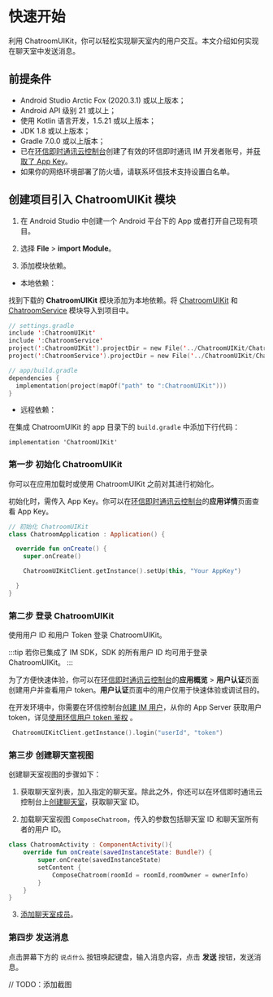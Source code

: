 # 快速开始

利用 ChatroomUIKit，你可以轻松实现聊天室内的用户交互。本文介绍如何实现在聊天室中发送消息。

## 前提条件

- Android Studio Arctic Fox (2020.3.1) 或以上版本；
- Android API 级别 21 或以上；
- 使用 Kotlin 语言开发，1.5.21 或以上版本；
- JDK 1.8 或以上版本；
- Gradle 7.0.0 或以上版本；
- 已在[环信即时通讯云控制台](https://console.easemob.com/user/login)创建了有效的环信即时通讯 IM 开发者账号，并[获取了 App Key](/product/enable_and_configure_IM.html#获取环信即时通讯-im-的信息)。
- 如果你的网络环境部署了防火墙，请联系环信技术支持设置白名单。

## 创建项目引入 ChatroomUIKit 模块

1. 在 Android Studio 中创建一个 Android 平台下的 App 或者打开自己现有项目。

2. 选择 **File** > **import Module**。

3. 添加模块依赖。

- 本地依赖：

找到下载的 **ChatroomUIKit** 模块添加为本地依赖。将 [ChatroomUIKit](https://github.com/easemob/UIKit_Chatroom_android/tree/dev/ChatroomUIKit) 和 [ChatroomService](https://github.com/easemob/UIKit_Chatroom_android/tree/dev/ChatroomService) 模块导入到项目中。

```kotlin
// settings.gradle
include ':ChatroomUIKit'
include ':ChatroomService'
project(':ChatroomUIKit').projectDir = new File('../ChatroomUIKit/ChatroomUIKit')
project(':ChatroomService').projectDir = new File('../ChatroomUIKit/ChatroomService')

// app/build.gradle
dependencies {
  implementation(project(mapOf("path" to ":ChatroomUIKit")))
}
```

- 远程依赖：

在集成 ChatroomUIKit 的 app 目录下的 `build.gradle` 中添加下行代码：

```
implementation 'ChatroomUIKit'
```

### 第一步 初始化 ChatroomUIKit

你可以在应用加载时或使用 ChatroomUIKit 之前对其进行初始化。

初始化时，需传入 App Key。你可以在[环信即时通讯云控制台](https://console.easemob.com/user/login)的**应用详情**页面查看 App Key。

```kotlin
// 初始化 ChatroomUIKit   
class ChatroomApplication : Application() {

  override fun onCreate() {
    super.onCreate()

    ChatroomUIKitClient.getInstance().setUp(this, "Your AppKey")

  }
}
```

### 第二步 登录 ChatroomUIKit

使用用户 ID 和用户 Token 登录 ChatroomUIKit。

:::tip
若你已集成了 IM SDK，SDK 的所有用户 ID 均可用于登录 ChatroomUIKit。
:::

为了方便快速体验，你可以在[环信即时通讯云控制台](https://console.easemob.com/user/login)的**应用概览** > **用户认证**页面创建用户并查看用户 token。**用户认证**页面中的用户仅用于快速体验或调试目的。

在开发环境中，你需要在环信控制台[创建 IM 用户](/product/enable_and_configure_IM.html#创建-im-用户)，从你的 App Server 获取用户 token，详见[使用环信用户 token 鉴权](/product/easemob_user_token.html) 。


```kotlin  
 ChatroomUIKitClient.getInstance().login("userId", "token")
```

### 第三步 创建聊天室视图

创建聊天室视图的步骤如下：

1. 获取聊天室列表，加入指定的聊天室。除此之外，你还可以在环信即时通讯云控制台上[创建聊天室](/product/enable_and_configure_IM.html#创建聊天室)，获取聊天室 ID。

2. 加载聊天室视图 `ComposeChatroom`，传入的参数包括聊天室 ID 和聊天室所有者的用户 ID。

```kotlin  
class ChatroomActivity : ComponentActivity(){
	override fun onCreate(savedInstanceState: Bundle?) {
		super.onCreate(savedInstanceState)
		setContent {
			ComposeChatroom(roomId = roomId,roomOwner = ownerInfo)
		}
	}
}
```

3. [添加聊天室成员](https://docs-im-beta.easemob.com/product/enable_and_configure_IM.html#创建聊天室)。

### 第四步 发送消息

点击屏幕下方的 `说点什么` 按钮唤起键盘，输入消息内容，点击 **发送** 按钮，发送消息。

// TODO：添加截图
